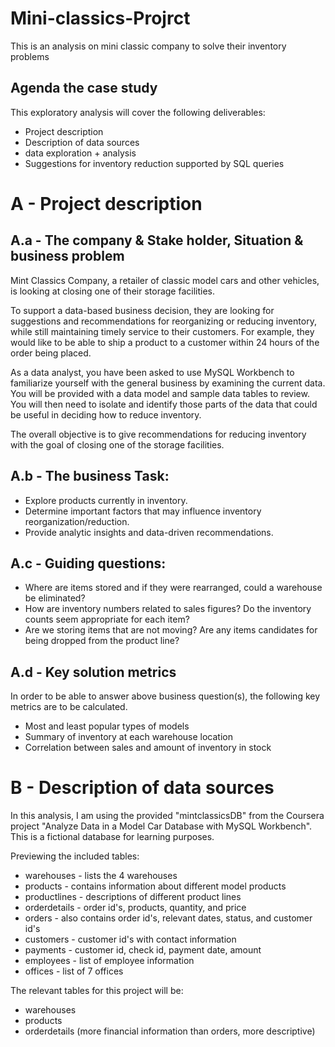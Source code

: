 # Mini-classics-Projrct
This is an analysis on mini classic company to solve their inventory problems
## Agenda the case study
This exploratory analysis will cover the following deliverables:

*  Project description
*   Description of data sources
*   data exploration + analysis
* Suggestions for inventory reduction supported by SQL queries
# A - Project description
## A.a - The company & Stake holder, Situation & business problem
Mint Classics Company, a retailer of classic model cars and other vehicles, is looking at closing one of their storage facilities.

To support a data-based business decision, they are looking for suggestions and recommendations for reorganizing or reducing inventory, while still maintaining timely service to their customers. For example, they would like to be able to ship a product to a customer within 24 hours of the order being placed.

As a data analyst, you have been asked to use MySQL Workbench to familiarize yourself with the general business by examining the current data. You will be provided with a data model and sample data tables to review. You will then need to isolate and identify those parts of the data that could be useful in deciding how to reduce inventory.

The overall objective is to give recommendations for reducing inventory with the goal of closing one of the storage facilities.

## A.b - The business Task:
* Explore products currently in inventory.
* Determine important factors that may influence inventory reorganization/reduction.
* Provide analytic insights and data-driven recommendations.

## A.c - Guiding questions:
* Where are items stored and if they were rearranged, could a warehouse be eliminated?
* How are inventory numbers related to sales figures? Do the inventory counts seem appropriate for each item?
* Are we storing items that are not moving? Are any items candidates for being dropped from the product line?

## A.d - Key solution metrics
In order to be able to answer above business question(s), the following key metrics are to be calculated.
* Most and least popular types of models
* Summary of inventory at each warehouse location
* Correlation between sales and amount of inventory in stock

# B - Description of data sources
In this analysis, I am using the provided "mintclassicsDB" from the Coursera project "Analyze Data in a Model Car Database with MySQL Workbench".
This is a fictional database for learning purposes.

Previewing the included tables:
* warehouses - lists the 4 warehouses
* products - contains information about different model products
* productlines - descriptions of different product lines
* orderdetails - order id's, products, quantity, and price
* orders - also contains order id's, relevant dates, status, and customer id's
* customers - customer id's with contact information
* payments - customer id, check id, payment date, amount
* employees - list of employee information
* offices - list of 7 offices
  
The relevant tables for this project will be:
* warehouses
* products
* orderdetails (more financial information than orders, more descriptive)
